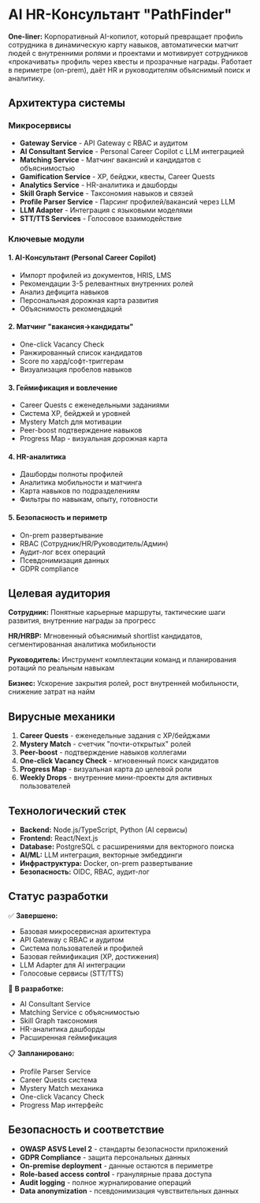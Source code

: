 # AI HR-Консультант "PathFinder"

**One-liner:** Корпоративный AI-копилот, который превращает профиль сотрудника в динамическую карту навыков, автоматически матчит людей с внутренними ролями и проектами и мотивирует сотрудников «прокачивать» профиль через квесты и прозрачные награды. Работает в периметре (on-prem), даёт HR и руководителям объяснимый поиск и аналитику.

## Архитектура системы

### Микросервисы
- **Gateway Service** - API Gateway с RBAC и аудитом
- **AI Consultant Service** - Personal Career Copilot с LLM интеграцией
- **Matching Service** - Матчинг вакансий и кандидатов с объяснимостью
- **Gamification Service** - XP, бейджи, квесты, Career Quests
- **Analytics Service** - HR-аналитика и дашборды
- **Skill Graph Service** - Таксономия навыков и связей
- **Profile Parser Service** - Парсинг профилей/вакансий через LLM
- **LLM Adapter** - Интеграция с языковыми моделями
- **STT/TTS Services** - Голосовое взаимодействие

### Ключевые модули

#### 1. AI-Консультант (Personal Career Copilot)
- Импорт профилей из документов, HRIS, LMS
- Рекомендации 3-5 релевантных внутренних ролей
- Анализ дефицита навыков
- Персональная дорожная карта развития
- Объяснимость рекомендаций

#### 2. Матчинг "вакансия→кандидаты"
- One-click Vacancy Check
- Ранжированный список кандидатов
- Score по хард/софт-триггерам
- Визуализация пробелов навыков

#### 3. Геймификация и вовлечение
- Career Quests с еженедельными заданиями
- Система XP, бейджей и уровней
- Mystery Match для мотивации
- Peer-boost подтверждение навыков
- Progress Map - визуальная дорожная карта

#### 4. HR-аналитика
- Дашборды полноты профилей
- Аналитика мобильности и матчинга
- Карта навыков по подразделениям
- Фильтры по навыкам, опыту, готовности

#### 5. Безопасность и периметр
- On-prem развертывание
- RBAC (Сотрудник/HR/Руководитель/Админ)
- Аудит-лог всех операций
- Псевдонимизация данных
- GDPR compliance

## Целевая аудитория

**Сотрудник:** Понятные карьерные маршруты, тактические шаги развития, внутренние награды за прогресс

**HR/HRBP:** Мгновенный объяснимый shortlist кандидатов, сегментированная аналитика мобильности

**Руководитель:** Инструмент комплектации команд и планирования ротаций по реальным навыкам

**Бизнес:** Ускорение закрытия ролей, рост внутренней мобильности, снижение затрат на найм

## Вирусные механики

1. **Career Quests** - еженедельные задания с XP/бейджами
2. **Mystery Match** - счетчик "почти-открытых" ролей
3. **Peer-boost** - подтверждение навыков коллегами
4. **One-click Vacancy Check** - мгновенный поиск кандидатов
5. **Progress Map** - визуальная карта до целевой роли
6. **Weekly Drops** - внутренние мини-проекты для активных пользователей

## Технологический стек

- **Backend:** Node.js/TypeScript, Python (AI сервисы)
- **Frontend:** React/Next.js
- **Database:** PostgreSQL с расширениями для векторного поиска
- **AI/ML:** LLM интеграция, векторные эмбеддинги
- **Инфраструктура:** Docker, on-prem развертывание
- **Безопасность:** OIDC, RBAC, аудит-лог

## Статус разработки

✅ **Завершено:**
- Базовая микросервисная архитектура
- API Gateway с RBAC и аудитом
- Система пользователей и профилей
- Базовая геймификация (XP, достижения)
- LLM Adapter для AI интеграции
- Голосовые сервисы (STT/TTS)

🔄 **В разработке:**
- AI Consultant Service
- Matching Service с объяснимостью
- Skill Graph таксономия
- HR-аналитика дашборды
- Расширенная геймификация

📋 **Запланировано:**
- Profile Parser Service
- Career Quests система
- Mystery Match механика
- One-click Vacancy Check
- Progress Map интерфейс

## Безопасность и соответствие

- **OWASP ASVS Level 2** - стандарты безопасности приложений
- **GDPR Compliance** - защита персональных данных
- **On-premise deployment** - данные остаются в периметре
- **Role-based access control** - гранулярные права доступа
- **Audit logging** - полное журналирование операций
- **Data anonymization** - псевдонимизация чувствительных данных
